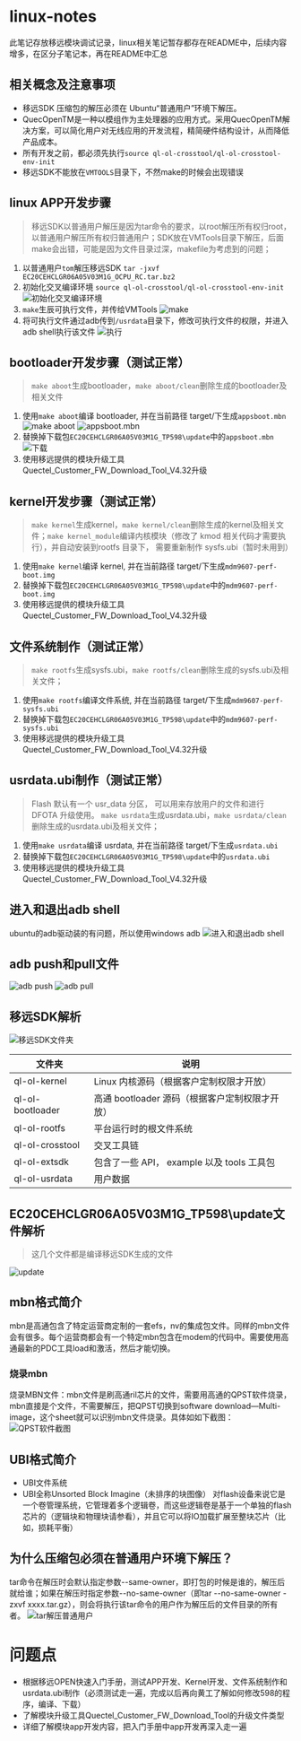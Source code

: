 # linux-notes
此笔记存放移远模块调试记录，linux相关笔记暂存都存在README中，后续内容增多，在区分子笔记本，再在README中汇总

## 相关概念及注意事项
* 移远SDK 压缩包的解压必须在 Ubuntu“普通用户”环境下解压。
* QuecOpenTM是一种以模组作为主处理器的应用方式。采用QuecOpenTM解决方案，可以简化用户对无线应用的开发流程，精简硬件结构设计，从而降低产品成本。
* 所有开发之前，都必须先执行`source ql-ol-crosstool/ql-ol-crosstool-env-init`
* 移远SDK不能放在`VMTOOLS`目录下，不然make的时候会出现错误

## linux APP开发步骤
> 移远SDK以普通用户解压是因为tar命令的要求，以root解压所有权归root，以普通用户解压所有权归普通用户；SDK放在VMTools目录下解压，后面make会出错，可能是因为文件目录过深，makefile为考虑到的问题；
1. 以普通用户`tom`解压移远SDK `tar -jxvf EC20CEHCLGR06A05V03M1G_OCPU_RC.tar.bz2`
2. 初始化交叉编译环境 `source ql-ol-crosstool/ql-ol-crosstool-env-init`
![初始化交叉编译环境](https://github.com/gaozichen2012/linux-notes/blob/master/img/5-1-APP%E5%BC%80%E5%8F%91.jpg)
3. `make`生辰可执行文件，并传给VMTools
![make](https://github.com/gaozichen2012/linux-notes/blob/master/img/5-2-APP%E5%BC%80%E5%8F%91.jpg)
4. 将可执行文件通过adb传到`/usrdata`目录下，修改可执行文件的权限，并进入adb shell执行该文件
![执行](https://github.com/gaozichen2012/linux-notes/blob/master/img/5-3-APP%E5%BC%80%E5%8F%91.jpg)

## bootloader开发步骤（测试正常）
>`make aboot`生成bootloader，`make aboot/clean`删除生成的bootloader及相关文件
1. 使用`make aboot`编译 bootloader, 并在当前路径 target/下生成`appsboot.mbn`
![make aboot](https://github.com/gaozichen2012/linux-notes/blob/master/img/8-1-bootloader.jpg)
![appsboot.mbn](https://github.com/gaozichen2012/linux-notes/blob/master/img/8-2-bootloader.jpg)
2. 替换掉下载包`EC20CEHCLGR06A05V03M1G_TP598\update`中的`appsboot.mbn`
![下载](https://github.com/gaozichen2012/linux-notes/blob/master/img/8-3-bootloader.jpg)
3. 使用移远提供的模块升级工具Quectel_Customer_FW_Download_Tool_V4.32升级

## kernel开发步骤（测试正常）
>`make kernel`生成kernel，`make kernel/clean`删除生成的kernel及相关文件；`make kernel_module`编译内核模块（修改了 kmod 相关代码才需要执行），并自动安装到rootfs 目录下， 需要重新制作 sysfs.ubi（暂时未用到）
1. 使用`make kernel`编译 kernel, 并在当前路径 target/下生成`mdm9607-perf-boot.img`
2. 替换掉下载包`EC20CEHCLGR06A05V03M1G_TP598\update`中的`mdm9607-perf-boot.img`
3. 使用移远提供的模块升级工具Quectel_Customer_FW_Download_Tool_V4.32升级

## 文件系统制作（测试正常）
>`make rootfs`生成sysfs.ubi，`make rootfs/clean`删除生成的sysfs.ubi及相关文件；
1. 使用`make rootfs`编译文件系统, 并在当前路径 target/下生成`mdm9607-perf-sysfs.ubi`
2. 替换掉下载包`EC20CEHCLGR06A05V03M1G_TP598\update`中的`mdm9607-perf-sysfs.ubi`
3. 使用移远提供的模块升级工具Quectel_Customer_FW_Download_Tool_V4.32升级

## usrdata.ubi制作（测试正常）
>Flash 默认有一个 usr_data 分区， 可以用来存放用户的文件和进行 DFOTA 升级使用。
>`make usrdata`生成usrdata.ubi，`make usrdata/clean`删除生成的usrdata.ubi及相关文件；
1. 使用`make usrdata`编译 usrdata, 并在当前路径 target/下生成`usrdata.ubi`
2. 替换掉下载包`EC20CEHCLGR06A05V03M1G_TP598\update`中的`usrdata.ubi`
3. 使用移远提供的模块升级工具Quectel_Customer_FW_Download_Tool_V4.32升级


## 进入和退出adb shell
ubuntu的adb驱动装的有问题，所以使用windows adb
![进入和退出adb shell](https://github.com/gaozichen2012/linux-notes/blob/master/img/1-%E8%BF%9B%E5%85%A5%E9%80%80%E5%87%BAadb%20shell.jpg)

## adb push和pull文件
![adb push](https://github.com/gaozichen2012/linux-notes/blob/master/img/2-adb%20push%E6%96%87%E4%BB%B6.jpg)
![adb pull](https://github.com/gaozichen2012/linux-notes/blob/master/img/3-adb%20pull%E6%96%87%E4%BB%B6.jpg)

## 移远SDK解析
![移远SDK文件夹](https://github.com/gaozichen2012/linux-notes/blob/master/img/4-%E7%A7%BB%E8%BF%9CSDK%E6%96%87%E4%BB%B6%E5%A4%B9.jpg)

| 文件夹 | 说明 |
| --- | --- |
|ql-ol-kernel|Linux 内核源码（根据客户定制权限才开放）|
|ql-ol-bootloader|高通 bootloader 源码（根据客户定制权限才开放）|
|ql-ol-rootfs|平台运行时的根文件系统|
|ql-ol-crosstool|交叉工具链|
|ql-ol-extsdk|包含了一些 API， example 以及 tools 工具包|
|ql-ol-usrdata|用户数据|

## EC20CEHCLGR06A05V03M1G_TP598\update文件解析
>这几个文件都是编译移远SDK生成的文件

![update](https://github.com/gaozichen2012/linux-notes/blob/master/img/9-%E5%8D%87%E7%BA%A7%E6%96%87%E4%BB%B6%E8%A7%A3%E6%9E%90.jpg)

## mbn格式简介
mbn是高通包含了特定运营商定制的一套efs，nv的集成包文件。同样的mbn文件会有很多。每个运营商都会有一个特定mbn包含在modem的代码中。需要使用高通最新的PDC工具load和激活，然后才能切换。
### 烧录mbn
烧录MBN文件：mbn文件是刷高通ril芯片的文件，需要用高通的QPST软件烧录，mbn直接是个文件，不需要解压，把QPST切换到software download—Multi-image，这个sheet就可以识别mbn文件烧录。具体如如下截图：
![QPST软件截图](https://github.com/gaozichen2012/linux-notes/blob/master/img/7-%E9%AB%98%E9%80%9A%E7%83%A7%E5%BD%95%E5%B7%A5%E5%85%B7.jpg)
## UBI格式简介
* UBI文件系统
* UBI全称Unsorted Block Imagine（未排序的块图像）
对flash设备来说它是一个卷管理系统，它管理着多个逻辑卷，而这些逻辑卷是基于一个单独的flash芯片的（逻辑块和物理块请参看），并且它可以将IO加载扩展至整块芯片（比如，损耗平衡）


## 为什么压缩包必须在普通用户环境下解压？
tar命令在解压时会默认指定参数--same-owner，即打包的时候是谁的，解压后就给谁；如果在解压时指定参数--no-same-owner（即tar --no-same-owner -zxvf xxxx.tar.gz），则会将执行该tar命令的用户作为解压后的文件目录的所有者。
![tar解压普通用户](https://github.com/gaozichen2012/linux-notes/blob/master/img/6-tar%E6%99%AE%E9%80%9A%E7%94%A8%E6%88%B7.jpg)
# 问题点
* 根据移远OPEN快速入门手册，测试APP开发、Kernel开发、文件系统制作和usrdata.ubi制作（必须测试走一遍，完成以后再向黄工了解如何修改598的程序，编译、下载）
* 了解模块升级工具Quectel_Customer_FW_Download_Tool的升级文件类型
* 详细了解模块app开发内容，把入门手册中app开发再深入走一遍

